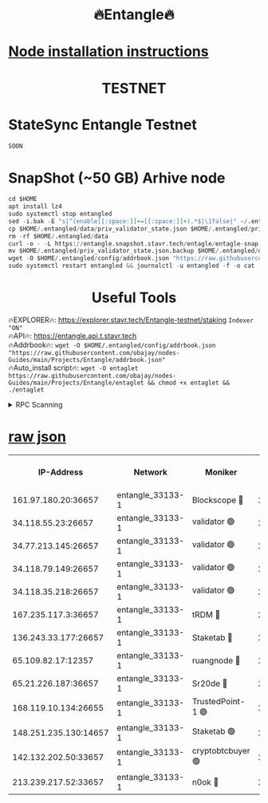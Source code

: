 <h1 align="center"> 🔥Entangle🔥</h1>

[Node installation instructions](https://github.com/obajay/nodes-Guides/tree/main/Projects/Entangle)
=

<h1 align="center"> TESTNET</h1>

# StateSync Entangle Testnet
```python
SOON
```
# SnapShot (~50 GB) Arhive node
```python
cd $HOME
apt install lz4
sudo systemctl stop entangled
sed -i.bak -E "s|^(enable[[:space:]]+=[[:space:]]+).*$|\1false|" ~/.entangled/config/config.toml
cp $HOME/.entangled/data/priv_validator_state.json $HOME/.entangled/priv_validator_state.json.backup
rm -rf $HOME/.entangled/data
curl -o - -L https://entangle.snapshot.stavr.tech/entagle/entagle-snap.tar.lz4 | lz4 -c -d - | tar -x -C $HOME/.entangled --strip-components 2
mv $HOME/.entangled/priv_validator_state.json.backup $HOME/.entangled/data/priv_validator_state.json
wget -O $HOME/.entangled/config/addrbook.json "https://raw.githubusercontent.com/obajay/nodes-Guides/main/Projects/Entangle/addrbook.json"
sudo systemctl restart entangled && journalctl -u entangled -f -o cat
```
 <h1 align="center"> Useful Tools</h1>
 
🔥EXPLORER🔥: https://explorer.stavr.tech/Entangle-testnet/staking        `Indexer "ON"` \
🔥API🔥:      https://entangle.api.t.stavr.tech \
🔥Addrbook🔥: ```wget -O $HOME/.entangled/config/addrbook.json "https://raw.githubusercontent.com/obajay/nodes-Guides/main/Projects/Entangle/addrbook.json"``` \
🔥Auto_install script🔥:  `wget -O entaglet https://raw.githubusercontent.com/obajay/nodes-Guides/main/Projects/Entangle/entaglet && chmod +x entaglet && ./entaglet`


<details>
<summary>RPC Scanning</summary>

<h2 align="center"> We scan nodes in real time every 4 hours. And we provide the final result of RPC endpoints.
We cannot influence the operation of these nodes in any way. </h2>


```python
If Voting Power is higher than 0 --> then the Node is a validator of the network and may be subject to attack and be a potential threat to the chain.
```
```python
We marked such validators with a red symbol
```

</details>

[raw json](https://rpc-check.entangt.stavr.tech/entangt/rpc-entangt-result.json)
=


<table><tr><th>IP-Address</th><th>Network</th><th>Moniker</th><th>Latest Block Height</th><th>Earliest Block Height</th><th>Catching Up</th><th>Tx Index</th><th>Voting Power</th><th>Scan Time</th></tr><tr><td>161.97.180.20:36657</td><td>entangle_33133-1</td><td>Blockscope 🔴</td><td>2839686</td><td>1</td><td>False</td><td>off</td><td>309761262199940</td><td>2024-03-27T23:04:25.142262103UTC</td></tr><tr><td>34.118.55.23:26657</td><td>entangle_33133-1</td><td>validator 🟢</td><td>2839686</td><td>1</td><td>False</td><td>on</td><td>0</td><td>2024-03-27T23:04:27.872899509UTC</td></tr><tr><td>34.77.213.145:26657</td><td>entangle_33133-1</td><td>validator 🟢</td><td>2839686</td><td>1</td><td>False</td><td>on</td><td>0</td><td>2024-03-27T23:04:30.156541428UTC</td></tr><tr><td>34.118.79.149:26657</td><td>entangle_33133-1</td><td>validator 🟢</td><td>2839689</td><td>1</td><td>False</td><td>on</td><td>0</td><td>2024-03-27T23:04:43.119526400UTC</td></tr><tr><td>34.118.35.218:26657</td><td>entangle_33133-1</td><td>validator 🟢</td><td>2839689</td><td>1</td><td>False</td><td>on</td><td>0</td><td>2024-03-27T23:04:45.493726462UTC</td></tr><tr><td>167.235.117.3:36657</td><td>entangle_33133-1</td><td>tRDM 🔴</td><td>2839689</td><td>1</td><td>False</td><td>on</td><td>216776925020225</td><td>2024-03-27T23:04:45.744395484UTC</td></tr><tr><td>136.243.33.177:26657</td><td>entangle_33133-1</td><td>Staketab 🔴</td><td>2839688</td><td>660001</td><td>False</td><td>on</td><td>181153136618817</td><td>2024-03-27T23:04:38.538257682UTC</td></tr><tr><td>65.109.82.17:12357</td><td>entangle_33133-1</td><td>ruangnode 🔴</td><td>2839686</td><td>1312001</td><td>False</td><td>off</td><td>661264395321192</td><td>2024-03-27T23:04:25.465434858UTC</td></tr><tr><td>65.21.226.187:36657</td><td>entangle_33133-1</td><td>Sr20de 🔴</td><td>2839685</td><td>2049001</td><td>False</td><td>off</td><td>29534655065001</td><td>2024-03-27T23:04:22.600607275UTC</td></tr><tr><td>168.119.10.134:26655</td><td>entangle_33133-1</td><td>TrustedPoint-1 🟢</td><td>2839689</td><td>2268001</td><td>False</td><td>off</td><td>0</td><td>2024-03-27T23:04:45.942314606UTC</td></tr><tr><td>148.251.235.130:14657</td><td>entangle_33133-1</td><td>Staketab 🟢</td><td>2839685</td><td>2617001</td><td>False</td><td>off</td><td>0</td><td>2024-03-27T23:04:22.297121577UTC</td></tr><tr><td>142.132.202.50:33657</td><td>entangle_33133-1</td><td>cryptobtcbuyer 🟢</td><td>2839686</td><td>2739685</td><td>False</td><td>off</td><td>0</td><td>2024-03-27T23:04:24.869529666UTC</td></tr><tr><td>213.239.217.52:33657</td><td>entangle_33133-1</td><td>n0ok 🔴</td><td>2839688</td><td>2739688</td><td>False</td><td>off</td><td>46611099669956490</td><td>2024-03-27T23:04:40.756961033UTC</td></tr></table>
